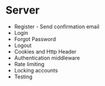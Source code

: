 # Server

-   Register - Send confirmation email
-   Login
-   Forgot Password
-   Logout
-   Cookies and Http Header
-   Authentication middleware
-   Rate limiting
-   Locking accounts
-   Testing

